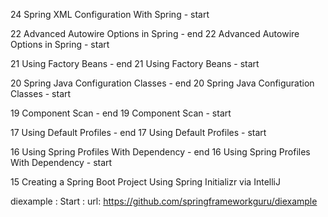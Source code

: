 24 Spring XML Configuration With Spring - start

22 Advanced Autowire Options in Spring - end
22 Advanced Autowire Options in Spring - start

21 Using Factory Beans - end
21 Using Factory Beans - start

20 Spring Java Configuration Classes - end
20 Spring Java Configuration Classes - start

19 Component Scan - end
19 Component Scan - start

17 Using Default Profiles - end
17 Using Default Profiles - start

16 Using Spring Profiles With Dependency - end
16 Using Spring Profiles With Dependency - start

15 Creating a Spring Boot Project Using Spring Initializr via IntelliJ

diexample : Start : 
url: https://github.com/springframeworkguru/diexample